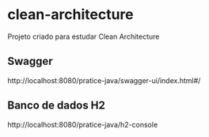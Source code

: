 # clean-architecture
Projeto criado para estudar Clean Architecture

## Swagger
http://localhost:8080/pratice-java/swagger-ui/index.html#/

## Banco de dados H2
http://localhost:8080/pratice-java/h2-console
